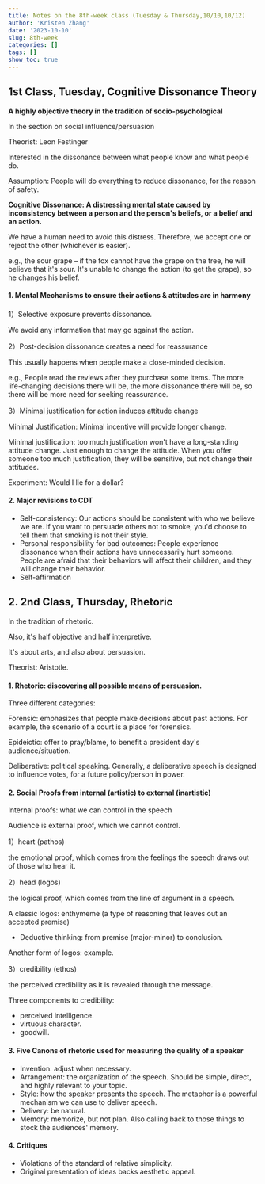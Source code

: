 ```yaml
---
title: Notes on the 8th-week class (Tuesday & Thursday,10/10,10/12)
author: 'Kristen Zhang'
date: '2023-10-10'
slug: 8th-week
categories: []
tags: []
show_toc: true
---
```


## 1st Class, Tuesday, Cognitive Dissonance Theory

**A highly objective theory in the tradition of socio-psychological**

In the section on social influence/persuasion

Theorist: Leon Festinger

Interested in the dissonance between what people know and what people do. 

Assumption: People will do everything to reduce dissonance, for the reason of safety.

**Cognitive Dissonance: A distressing mental state caused by inconsistency between a person and the person's beliefs, or a belief and an action.**

We have a human need to avoid this distress. Therefore, we accept one or reject the other (whichever is easier).

e.g., the sour grape – if the fox cannot have the grape on the tree, he will believe that it's sour. It's unable to change the action (to get the grape), so he changes his belief.

#### 1. Mental Mechanisms to ensure their actions & attitudes are in harmony

1）Selective exposure prevents dissonance.

We avoid any information that may go against the action.

2）Post-decision dissonance creates a need for reassurance

This usually happens when people make a close-minded decision.

e.g., People read the reviews after they purchase some items. The more life-changing decisions there will be, the more dissonance there will be, so there will be more need for seeking reassurance.

3）Minimal justification for action induces attitude change

Minimal Justification: Minimal incentive will provide longer change.

Minimal justification: too much justification won't have a long-standing attitude change. Just enough to change the attitude. When you offer someone too much justification, they will be sensitive, but not change their attitudes.

Experiment: Would I lie for a dollar?

#### 2. Major revisions to CDT

- Self-consistency: Our actions should be consistent with who we believe we are. If you want to persuade others not to smoke, you'd choose to tell them that smoking is not their style.
- Personal responsibility for bad outcomes: People experience dissonance when their actions have unnecessarily hurt someone. People are afraid that their behaviors will affect their children, and they will change their behavior.
- Self-affirmation



## 2. 2nd Class, Thursday, Rhetoric

In the tradition of rhetoric.

Also, it's half objective and half interpretive.

It's about arts, and also about persuasion.

Theorist: Aristotle.

#### 1. Rhetoric: discovering all possible means of persuasion. 

Three different categories: 

Forensic: emphasizes that people make decisions about past actions. For example, the scenario of a court is a place for forensics.

Epideictic: offer to pray/blame, to benefit a president day's audience/situation.

Deliberative: political speaking. Generally, a deliberative speech is designed to influence votes, for a future policy/person in power.

#### 2. Social Proofs from internal (artistic) to external (inartistic)

Internal proofs: what we can control in the speech

Audience is external proof, which we cannot control.

1）heart (pathos)

the emotional proof, which comes from the feelings the speech draws out of those who hear it.

2）head (logos)

the logical proof, which comes from the line of argument in a speech.

A classic logos: enthymeme (a type of reasoning that leaves out an accepted premise)

- Deductive thinking: from premise (major-minor) to conclusion.

Another form of logos: example. 

3）credibility (ethos)

the perceived credibility as it is revealed through the message.

Three components to credibility:

- perceived intelligence.
- virtuous character.
- goodwill.

#### 3. Five Canons of rhetoric used for measuring the quality of a speaker

- Invention: adjust when necessary.
- Arrangement: the organization of the speech. Should be simple, direct, and highly relevant to your topic.
- Style: how the speaker presents the speech. The metaphor is a powerful mechanism we can use to deliver speech.
- Delivery: be natural.
- Memory: memorize, but not plan. Also calling back to those things to stock the audiences' memory.

#### 4. Critiques

- Violations of the standard of relative simplicity.
- Original presentation of ideas backs aesthetic appeal.



















